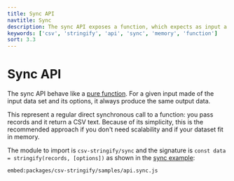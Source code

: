```yaml
---
title: Sync API
navtitle: Sync
description: The sync API exposes a function, which expects as input a full dataset of records, and which returns the stringified CSV content.
keywords: ['csv', 'stringify', 'api', 'sync', 'memory', 'function']
sort: 3.3
---
```


# Sync API

The sync API behave like a [pure function](https://en.wikipedia.org/wiki/Pure_function). For a given input made of the input data set and its options, it always produce the same output data.

This represent a regular direct synchronous call to a function: you pass records and it return a CSV text. Because of its simplicity, this is the recommended approach if you don't need scalability and if your dataset fit in memory. 

The module to import is `csv-stringify/sync` and the signature is `const data = stringify(records, [options])` as shown in the [sync example](https://github.com/adaltas/node-csv/blob/master/packages/csv-stringify/samples/api.sync.js):

`embed:packages/csv-stringify/samples/api.sync.js`
